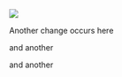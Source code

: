 <img src = "https://drive.google.com/file/d/1I-Q3QZUW2aAnQdoAcDybccRrTJQA_Jg9/"/>


Another change occurs here

and another

and another
